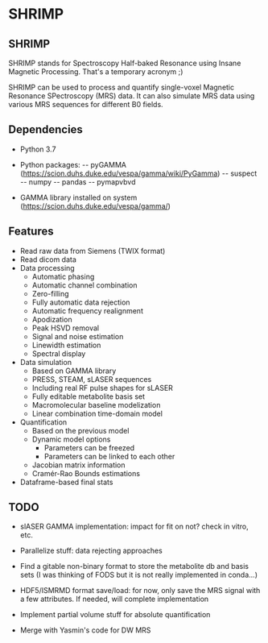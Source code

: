 # SHRIMP

## SHRIMP

SHRIMP stands for Spectroscopy Half-baked Resonance using Insane Magnetic Processing. That's a temporary acronym ;)

SHRIMP can be used to process and quantify single-voxel Magnetic Resonance SPectroscopy (MRS) data. It can also simulate MRS data using various MRS sequences for different B0 fields.

## Dependencies

- Python 3.7
- Python packages:
-- pyGAMMA (https://scion.duhs.duke.edu/vespa/gamma/wiki/PyGamma)
-- suspect
-- numpy
-- pandas
-- pymapvbvd

- GAMMA library installed on system (https://scion.duhs.duke.edu/vespa/gamma/)

## Features

- Read raw data from Siemens (TWIX format)
- Read dicom data
- Data processing
	- Automatic phasing
	- Automatic channel combination
	- Zero-filling
	- Fully automatic data rejection
	- Automatic frequency realignment
	- Apodization
	- Peak HSVD removal
	- Signal and noise estimation
	- Linewidth estimation
	- Spectral display
- Data simulation
	- Based on GAMMA library
	- PRESS, STEAM, sLASER sequences
	- Including real RF pulse shapes for sLASER
	- Fully editable metabolite basis set
	- Macromolecular baseline modelization
	- Linear combination time-domain model
- Quantification
	- Based on the previous model
	- Dynamic model options
		- Parameters can be freezed
		- Parameters can be linked to each other
	- Jacobian matrix information
	- Cramér-Rao Bounds estimations
- Dataframe-based final stats

## TODO

- slASER GAMMA implementation: impact for fit on not? check in vitro, etc.

- Parallelize stuff: data rejecting approaches

- Find a gitable non-binary format to store the metabolite db and basis sets (I was thinking of FODS but it is not really implemented in conda...)

- HDF5/ISMRMD format save/load: for now, only save the MRS signal with a few attributes. If needed, will complete implementation

- Implement partial volume stuff for absolute quantification

- Merge with Yasmin's code for DW MRS

